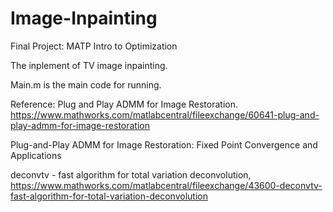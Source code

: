 # Image-Inpainting 
Final Project: MATP Intro to Optimization


The inplement of TV image inpainting. 


Main.m is the main code for running.

Reference:
Plug and Play ADMM for Image Restoration. https://www.mathworks.com/matlabcentral/fileexchange/60641-plug-and-play-admm-for-image-restoration

Plug-and-Play ADMM for Image Restoration: Fixed Point Convergence and Applications

deconvtv - fast algorithm for total variation deconvolution, https://www.mathworks.com/matlabcentral/fileexchange/43600-deconvtv-fast-algorithm-for-total-variation-deconvolution

